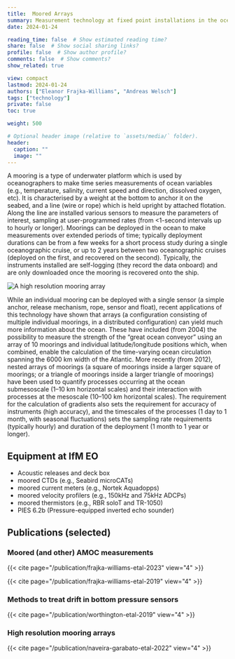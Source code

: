 ```yaml
---
title:  Moored Arrays
summary: Measurement technology at fixed point installations in the ocean.
date: 2024-01-24

reading_time: false  # Show estimated reading time?
share: false  # Show social sharing links?
profile: false  # Show author profile?
comments: false  # Show comments?
show_related: true

view: compact
lastmod: 2024-01-24
authors: ["Eleanor Frajka-Williams", "Andreas Welsch"]
tags: ["technology"]
private: false
toc: true

weight: 500

# Optional header image (relative to `assets/media/` folder).
header:
  caption: ""
  image: ""
---
```


A mooring is a type of underwater platform which is used by oceanographers to make time series measurements of ocean variables (e.g., temperature, salinity, current speed and direction, dissolved oxygen, etc). It is characterised by a weight at the bottom to anchor it on the seabed, and a line (wire or rope) which is held upright by attached flotation. Along the line are installed various sensors to measure the parameters of interest, sampling at user-programmed rates (from <1-second intervals up to hourly or longer). Moorings can be deployed in the ocean to make measurements over extended periods of time; typically deployment durations can be from a few weeks for a short process study during a single oceanographic cruise, or up to 2 years between two oceanographic cruises (deployed on the first, and recovered on the second). Typically, the instruments installed are self-logging (they record the data onboard) and are only downloaded once the mooring is recovered onto the ship.

![A high resolution mooring array](../images/DS_array2.jpg)

While an individual mooring can be deployed with a
single sensor (a simple anchor, release mechanism,
rope, sensor and float), recent applications of this
technology have shown that arrays (a configuration
consisting of multiple individual moorings, in a distributed configuration) can yield much more information about the ocean. These have included (from 2004) the possibility to measure the strength of the “great ocean conveyor” using an array of 10 moorings and individual latitude/longitude positions which, when combined, enable the calculation of the time-varying ocean circulation spanning the 6000 km width of the Atlantic. More recently (from 2012), nested arrays of moorings (a square of moorings inside a larger square of moorings; or a triangle of moorings inside a larger triangle of moorings) have been used to quantify processes occurring at the ocean submesoscale (1–10 km horizontal scales) and their interaction with processes at the mesoscale (10–100 km horizontal scales). The requirement for the calculation of gradients also sets the requirement for accuracy of instruments (high accuracy), and the timescales of the processes (1 day to 1 month, with seasonal fluctuations) sets the sampling rate requirements (typically hourly) and duration of the deployment (1 month to 1 year or longer).

## Equipment at IfM EO

- Acoustic releases and deck box
- moored CTDs (e.g., Seabird microCATs)
- moored current meters (e.g., Nortek Aquadopps)
- moored velocity profilers (e.g., 150kHz and 75kHz ADCPs)
- moored thermistors (e.g., RBR soloT and TR-1050)
- PIES 6.2b (Pressure-equipped inverted echo sounder) 

## Publications (selected)

### Moored (and other) AMOC measurements
{{< cite page="/publication/frajka-williams-etal-2023" view="4" >}}

{{< cite page="/publication/frajka-williams-etal-2019" view="4" >}}

### Methods to treat drift in bottom pressure sensors

{{< cite page="/publication/worthington-etal-2019" view="4" >}}

### High resolution mooring arrays

{{< cite page="/publication/naveira-garabato-etal-2022" view="4" >}}